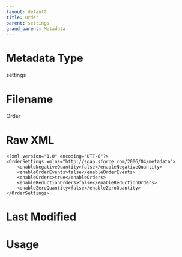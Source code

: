 ```yaml
---
layout: default
title: Order
parent: settings
grand_parent: Metadata
---
```

# Metadata Type
settings


# Filename 
Order


# Raw XML
```
<?xml version="1.0" encoding="UTF-8"?>
<OrderSettings xmlns="http://soap.sforce.com/2006/04/metadata">
    <enableNegativeQuantity>false</enableNegativeQuantity>
    <enableOrderEvents>false</enableOrderEvents>
    <enableOrders>true</enableOrders>
    <enableReductionOrders>false</enableReductionOrders>
    <enableZeroQuantity>false</enableZeroQuantity>
</OrderSettings>
```


# Last Modified


# Usage
